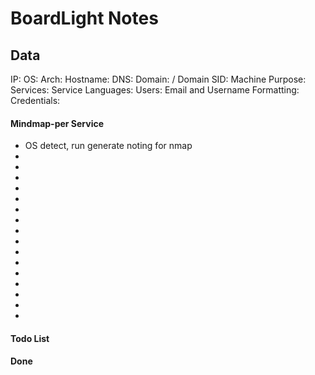 # BoardLight Notes

## Data

IP:
OS:
Arch:
Hostname:
DNS:
Domain:  / Domain SID:
Machine Purpose:
Services:
Service Languages:
Users:
Email and Username Formatting:
Credentials:



#### Mindmap-per Service

- OS detect, run generate noting for nmap
-
-
-
-
-
-
-
-
-
-
-
-
-
-
-
-



#### Todo List
#### Done


